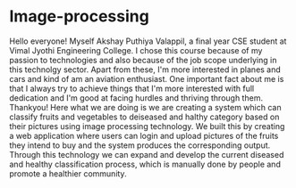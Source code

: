 # Image-processing
Hello everyone! Myself Akshay Puthiya Valappil, a final year CSE student at Vimal Jyothi Engineering College. 
I chose this course because of my passion to technologies and also because of the job scope underlying in this technolgy sector.
Apart from these, I'm more interested in planes and cars and kind of am an aviation enthusiast. 
One important fact about me is that I always try to achieve things that I'm more interested with full dedication and I'm good at facing hurdles and thriving through them.
Thankyou!
Here what we are doing is we are creating  a system which can classify fruits and vegetables to deiseased and halthy category based on their pictures using image processing technology.
We built this by creating a web application where users can login and upload pictures of the fruits they intend to buy and the system produces the corresponding output.
Through this technology we can expand and develop the current diseased and healthy classification process, which is manually done by people and promote a healthier community.
